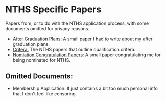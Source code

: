 # NTHS Specific Papers

Papers from, or to do with the NTHS application process, with some documents
omitted for privacy reasons.

- [After Graduation Plans:](after-grad-plans.pdf) A small paper I had to write about my after graduation plans.
- [Critera:](criteria.pdf) The NTHS papers that outline qualification critera.
- [Nomiation Congratulation Papers](nomination.pdf): A small paper congratulating me for being nominated for NTHS.

## Omitted Documents:

- Membership Application: It just contains a bit too much personal info that I don't feel like censoring.
